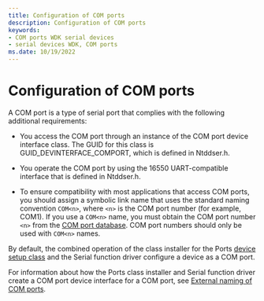 ```yaml
---
title: Configuration of COM ports
description: Configuration of COM ports
keywords:
- COM ports WDK serial devices
- serial devices WDK, COM ports
ms.date: 10/19/2022
---
```


# Configuration of COM ports

A COM port is a type of serial port that complies with the following additional requirements:

- You access the COM port through an instance of the COM port device interface class. The GUID for this class is GUID_DEVINTERFACE_COMPORT, which is defined in Ntddser.h.

- You operate the COM port by using the 16550 UART-compatible interface that is defined in Ntddser.h.

- To ensure compatibility with most applications that access COM ports, you should assign a symbolic link name that uses the standard naming convention `COM<n>`, where `<n>` is the COM port number (for example, COM1). If you use a `COM<n>` name, you must obtain the COM port number `<n>` from the [COM port database](com-port-database.md). COM port numbers should only be used with `COM<n>` names.

By default, the combined operation of the class installer for the Ports [device setup class](../install/overview-of-device-setup-classes.md) and the Serial function driver configure a device as a COM port.

For information about how the Ports class installer and Serial function driver create a COM port device interface for a COM port, see [External naming of COM ports](external-naming-of-com-ports.md).
